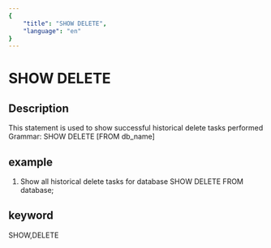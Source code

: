 ```yaml
---
{
    "title": "SHOW DELETE",
    "language": "en"
}
---
```


# SHOW DELETE
## Description
This statement is used to show successful historical delete tasks performed
Grammar:
SHOW DELETE [FROM db_name]

## example
1. Show all historical delete tasks for database
SHOW DELETE FROM database;

## keyword
SHOW,DELETE


